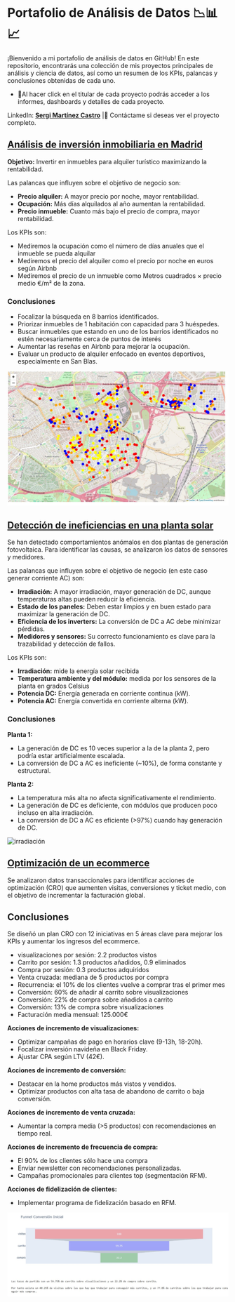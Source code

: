 # Portafolio de Análisis de Datos 📉📊📈
¡Bienvenido a mi portafolio de análisis de datos en GitHub! En este repositorio, encontrarás una colección de mis proyectos principales de análisis y ciencia de datos, así como un resumen de los KPIs, palancas y conclusiones obtenidas de cada uno.

* 📌Al hacer click en el titular de cada proyecto podrás acceder a los informes, dashboards y detalles de cada proyecto.

LinkedIn: [**Sergi Martínez Castro**](www.linkedin.com/in/sergi-martínez-castro-b53457294) |📩 Contáctame si deseas ver el proyecto completo.

## [Análisis de inversión inmobiliaria en Madrid](https://github.com/Sergicas01/portfolio/blob/main/Resultados%20del%20proyecto%20de%20inversi%C3%B3n%20inmobiliaria%20en%20Madrid.ipynb)
**Objetivo:** Invertir en inmuebles para alquiler turístico maximizando la rentabilidad.

Las palancas que influyen sobre el objetivo de negocio son:
* **Precio alquiler:** A mayor precio por noche, mayor rentabilidad.
* **Ocupación:** Más días alquilados al año aumentan la rentabilidad.
* **Precio inmueble:** Cuanto más bajo el precio de compra, mayor rentabilidad.

Los KPIs son:
* Mediremos la ocupación como el número de días anuales que el inmueble se pueda alquilar
* Mediremos el precio del alquiler como el precio por noche en euros según Airbnb
* Mediremos el precio de un inmueble como Metros cuadrados × precio medio €/m² de la zona.
### Conclusiones
* Focalizar la búsqueda en 8 barrios identificados.
* Priorizar inmuebles de 1 habitación con capacidad para 3 huéspedes.
* Buscar inmuebles que estando en uno de los barrios identificados no estén necesariamente cerca de puntos de interés
* Aumentar las reseñas en Airbnb para mejorar la ocupación.
* Evaluar un producto de alquiler enfocado en eventos deportivos, especialmente en San Blas.

![SanBlas](blas.jpg)
## [Detección de ineficiencias en una planta solar](https://github.com/Sergicas01/portfolio/blob/main/Resultados%20del%20proyecto%20de%20detecci%C3%B3n%20de%20ineficiencias%20en%20una%20planta%20solar.ipynb)
Se han detectado comportamientos anómalos en dos plantas de generación fotovoltaica. Para identificar las causas, se analizaron los datos de sensores y medidores.

Las palancas que influyen sobre el objetivo de negocio (en este caso generar corriente AC) son:

* **Irradiación:** A mayor irradiación, mayor generación de DC, aunque temperaturas altas pueden reducir la eficiencia.
* **Estado de los paneles:** Deben estar limpios y en buen estado para maximizar la generación de DC.
* **Eficiencia de los inverters:** La conversión de DC a AC debe minimizar pérdidas.
* **Medidores y sensores:** Su correcto funcionamiento es clave para la trazabilidad y detección de fallos.

Los KPIs son:
* **Irradiación:** mide la energía solar recibida
* **Temperatura ambiente y del módulo:** medida por los sensores de la planta en grados Celsius
* **Potencia DC:** Energía generada en corriente continua (kW).
* **Potencia AC:** Energía convertida en corriente alterna (kW).
### Conclusiones
**Planta 1:**
* La generación de DC es 10 veces superior a la de la planta 2, pero podría estar artificialmente escalada.
* La conversión de DC a AC es ineficiente (~10%), de forma constante y estructural.

**Planta 2:**
* La temperatura más alta no afecta significativamente el rendimiento.
* La generación de DC es deficiente, con módulos que producen poco incluso en alta irradiación.
* La conversión de DC a AC es eficiente (>97%) cuando hay generación de DC.

![irradiación](irradiación.jpg)
## [Optimización de un ecommerce](https://github.com/Sergicas01/portfolio/blob/main/Resultados%20del%20proyecto%20de%20optimizaci%C3%B3n%20de%20un%20ecommerce.ipynb)
Se analizaron datos transaccionales para identificar acciones de optimización (CRO) que aumenten visitas, conversiones y ticket medio, con el objetivo de incrementar la facturación global.

## Conclusiones
Se diseñó un plan CRO con 12 iniciativas en 5 áreas clave para mejorar los KPIs y aumentar los ingresos del ecommerce.

* visualizaciones por sesión: 2.2 productos vistos
* Carrito por sesión: 1.3 productos añadidos, 0.9 eliminados
* Compra por sesión: 0.3 productos adquiridos
* Venta cruzada: mediana de 5 productos por compra
* Recurrencia: el 10% de los clientes vuelve a comprar tras el primer mes
* Conversión: 60% de añadir al carrito sobre visualizaciones
* Conversión: 22% de compra sobre añadidos a carrito
* Conversión: 13% de compra sobre visualizaciones
* Facturación media mensual: 125.000€

**Acciones de incremento de visualizaciones:**
* Optimizar campañas de pago en horarios clave (9-13h, 18-20h).
* Focalizar inversión navideña en Black Friday.
* Ajustar CPA según LTV (42€).

**Acciones de incremento de conversión:**
* Destacar en la home productos más vistos y vendidos.
* Optimizar productos con alta tasa de abandono de carrito o baja conversión.

**Acciones de incremento de venta cruzada:**
* Aumentar la compra media (>5 productos) con recomendaciones en tiempo real.

**Acciones de incremento de frecuencia de compra:**
* El 90% de los clientes sólo hace una compra
* Enviar newsletter con recomendaciones personalizadas.
* Campañas promocionales para clientes top (segmentación RFM).

**Acciones de fidelización de clientes:**
* Implementar programa de fidelización basado en RFM.

![Funnel](funnel.jpg)
